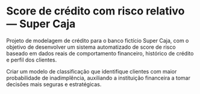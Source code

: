 # Score de crédito com risco relativo — Super Caja

Projeto de modelagem de crédito para o banco fictício Super Caja, com o objetivo de desenvolver um sistema automatizado de score de risco baseado em dados reais de comportamento financeiro, histórico de crédito e perfil dos clientes.

Criar um modelo de classificação que identifique clientes com maior probabilidade de inadimplência, auxiliando a instituição financeira a tomar decisões mais seguras e estratégicas.
